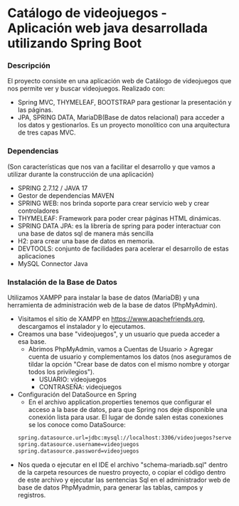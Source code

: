 # Catálogo de videojuegos - Aplicación web java desarrollada utilizando Spring Boot 
### Descripción
El proyecto consiste en una aplicación web de Catálogo de videojuegos que nos permite ver y buscar videojuegos. Realizado con:
 - Spring MVC, THYMELEAF, BOOTSTRAP para gestionar la presentación y las páginas.
 - JPA, SPRING DATA, MariaDB(Base de datos relacional) para acceder a los datos y gestionarlos.
Es un proyecto monolítico con una arquitectura de tres capas MVC.
### Dependencias
(Son características que nos van a facilitar el desarrollo y que vamos a utilizar durante la construcción de una aplicación)
- SPRING 2.7.12 / JAVA 17
- Gestor de dependencias MAVEN
- SPRING WEB: nos brinda soporte para crear servicio web y crear controladores
- THYMELEAF: Framework para poder crear páginas HTML dinámicas.
- SPRING DATA JPA: es la librería de spring para poder interactuar con una base de datos sql de manera más sencilla
- H2: para crear una base de datos en memoria.
- DEVTOOLS: conjunto de facilidades para acelerar el desarrollo de estas aplicaciones 
- MySQL Connector Java
### Instalación de la Base de Datos
Utilizamos XAMPP para instalar la base de datos (MariaDB) y una herramienta de administración web de la base de datos (PhpMyAdmin).
- Visitamos el sitio de XAMPP en https://www.apachefriends.org, descargamos el instalador y lo ejecutamos.
- Creamos una base "videojuegos", y un usuario que pueda acceder a esa base.    
    - Abrimos PhpMyAdmin, vamos a Cuentas de Usuario > Agregar cuenta de usuario y complementamos los datos (nos aseguramos de tildar la opción "Crear base de datos con el mismo nombre y otorgar todos los privilegios").         
        - USUARIO: videojuegos        
        - CONTRASEÑA: videojuegos
- Configuración del DataSource en Spring    
    - En el archivo application.properties tenemos que configurar el acceso a la base de datos, para que Spring nos deje disponible una conexión lista para usar. El lugar de donde salen estas conexiones se los conoce como DataSource:    
    ```bash
    spring.datasource.url=jdbc:mysql://localhost:3306/videojuegos?serverTimezone=GMT-3
    spring.datasource.username=videojuegos
    spring.datasource.password=videojuegos
    ```
- Nos queda o ejecutar en el IDE el archivo "schema-mariadb.sql" dentro de la carpeta resources de nuestro proyecto, o copiar el código dentro de este archivo y ejecutar las sentencias Sql en el administrador web de base de datos PhpMyadmin, para generar las tablas, campos y registros.
